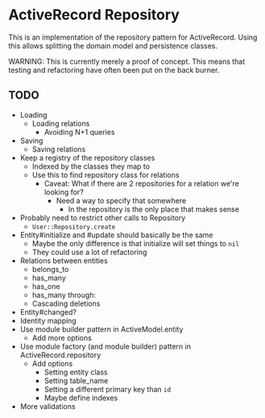ActiveRecord Repository
=======================

This is an implementation of the repository pattern for ActiveRecord.
Using this allows splitting the domain model and persistence classes.


WARNING: This is currently merely a proof of concept. This means that testing
and refactoring have often been put on the back burner.


TODO
----

* Loading
    * Loading relations
        * Avoiding N+1 queries
* Saving
    * Saving relations
* Keep a registry of the repository classes
    * Indexed by the classes they map to
    * Use this to find repository class for relations
        * Caveat: What if there are 2 repositories for a relation we're looking for?
            * Need a way to specify that somewhere
                * In the repository is the only place that makes sense
* Probably need to restrict other calls to Repository
    * `User::Repository.create`
* Entity#initialize and #update should basically be the same
    * Maybe the only difference is that initialize will set things to `nil`
    * They could use a lot of refactoring
* Relations between entities
    * belongs_to
    * has_many
    * has_one
    * has_many through:
    * Cascading deletions
* Entity#changed?
* Identity mapping
* Use module builder pattern in ActiveModel.entity
    * Add more options
* Use module factory (and module builder) pattern in ActiveRecord.repository
    * Add options
        * Setting entity class
        * Setting table_name
        * Setting a different primary key than `id`
        * Maybe define indexes
* More validations
